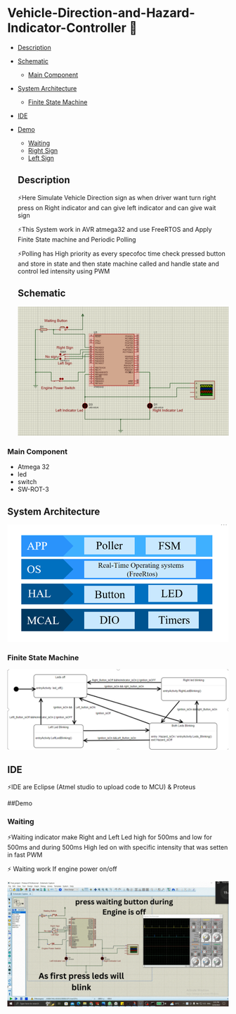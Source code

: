 # Vehicle-Direction-and-Hazard-Indicator-Controller 🚗
- [Description](#Description)
- [Schematic](#Schematic)
  - [Main Component](#Main-Component)
- [System Architecture](#System-Architecture)
  - [Finite State Machine](#Finite-State-Machine)
- [IDE](#IDE)
- [Demo](#Demo)
  - [Waiting](#Waiting)
  - [Right Sign](#Right-Sign)
  - [Left Sign](#Left-Sign)

  
  
  ## Description
  <p>⚡Here Simulate Vehicle Direction sign as when driver want turn right press on Right indicator and can give left indicator and can give wait sign </p>
  <p>⚡This System work in AVR atmega32 and use FreeRTOS and Apply Finite State machine and Periodic Polling </p>
  <p>⚡Polling has High priority  as every specofoc time check pressed button and store in state and then state machine called and handle state and control led intensity using PWM </p>
  
  ## Schematic
  <p align="center">
  <img src="https://github.com/HESHAM47GAMAL/Vehicle-Direction-and-Hazard-Indicator-Controller/blob/main/pic/schema.png">
</p>

  ### Main Component
  - Atmega 32
  - led
  - switch
  - SW-ROT-3

  ## System Architecture
  <p align="center">
  <img src="https://github.com/HESHAM47GAMAL/Vehicle-Direction-and-Hazard-Indicator-Controller/blob/main/pic/system_Architecture.png">
</p>

  ### Finite State Machine
  <p align="center">
  <img src="https://github.com/HESHAM47GAMAL/Vehicle-Direction-and-Hazard-Indicator-Controller/blob/main/pic/FSM.png">
</p>

## IDE
 <p>⚡IDE are Eclipse (Atmel studio to upload code to MCU) & Proteus</p>
 
 
##Demo 

### Waiting 
<p> ⚡Waiting indicator make Right and Left Led high for 500ms and low for 500ms and during 500ms High led on with specific intensity that was setten  in fast PWM </p>
<p> ⚡ Waiting work If engine power on/off</p>
<p align="center">
  <img src="https://github.com/HESHAM47GAMAL/Vehicle-Direction-and-Hazard-Indicator-Controller/blob/main/GIF/press%20waiting%20button%20during%20Engine%20is%20off.gif">
  </p>

  
  
  
